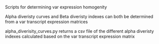 Scripts for determining var expression homogenity

Alpha diveristy curves and Beta diveristy indexes can both be determined from a var transcript expression matrices 


alpha_diverisity_curves.py returns a csv file of the different alpha diveristy indexes calculated based on the var transcript expression matrix 
